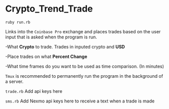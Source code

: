 # Crypto_Trend_Trade

`ruby run.rb`

Links into the `Coinbase Pro` exchange and places trades based on the user input that is asked when the program is run.

  -What **Crypto** to trade. Trades in inputed crypto and **USD**

  -Place trades on what **Percent Change**

  -What time frames do you want to be used as time comparison. (In minutes)


`Tmux` is recommended to permanently run the program in the background of a server.

`trade.rb` Add api keys here

`sms.rb` Add Nexmo api keys here to receive a text when a trade is made
